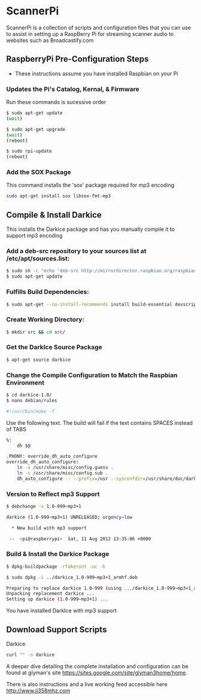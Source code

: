 ScannerPi
=========

ScannerPi is a collection of scripts and configuration files that you can use to assist in setting up a RaspBerry Pi for streaming scanner audio to websites such as Broadcastify.com

## RaspberryPi Pre-Configuration Steps

* These instructions assume you have installed Raspbian on your Pi

### Updates the Pi's Catalog, Kernal, & Firmware
Run these commands is sucessive order
```bash
$ sudo apt-get update
(wait)
```
```bash
$ sudo apt-get upgrade
(wait)
(reboot)
```
```bash
$ sudo rpi-update
(reboot)
```
### Add the SOX Package
This command installs the 'sox' package required for mp3 encoding
```bash
sudo apt-get install sox libsox-fmt-mp3
```

## Compile & Install Darkice
This installs the Darkice package and has you manually compile it to support mp3 encoding

### Add a deb-src repository to your sources list at /etc/apt/sources.list:
```bash
$ sudo sh -c "echo 'deb-src http://mirrordirector.raspbian.org/raspbian/ wheezy main contrib non-free rpi' >> /etc/apt/sources.list"
$ sudo apt-get update
```
### Fulfills Build Dependencies:
```bash
$ sudo apt-get --no-install-recommends install build-essential devscripts autotools-dev fakeroot dpkg-dev debhelper autotools-dev dh-make quilt ccache libsamplerate0-dev libpulse-dev libaudio-dev lame libjack-jackd2-dev libasound2-dev libtwolame-dev libfaad-dev libflac-dev libmp4v2-dev libshout3-dev libmp3lame-dev
```
### Create Working Directory:
```bash
$ mkdir src && cd src/
```
### Get the DarkIce Source Package
```bash
$ apt-get source darkice
```
### Change the Compile Configuration to Match the Raspbian Environment
```bash
$ cd darkice-1.0/
$ nano debian/rules
```
```bash
#!/usr/bin/make -f
```
Use the following text. The build will fail if the text contains SPACES instead of TABS
```bash
%:
	dh $@

.PHONY: override_dh_auto_configure
override_dh_auto_configure:
	ln -s /usr/share/misc/config.guess .
	ln -s /usr/share/misc/config.sub .
	dh_auto_configure -- --prefix=/usr --sysconfdir=/usr/share/doc/darkice/examples --with-vorbis-prefix=/usr/lib/arm-linux-gnueabihf/ --with-jack-prefix=/usr/lib/arm-linux-gnueabihf/ --with-alsa-prefix=/usr/lib/arm-linux-gnueabihf/ --with-faac-prefix=/usr/lib/arm-linux-gnueabihf/ --with-aacplus-prefix=/usr/lib/arm-linux-gnueabihf/ --with-samplerate-prefix=/usr/lib/arm-linux-gnueabihf/ --with-lame-prefix=/usr/lib/arm-linux-gnueabihf/ CFLAGS='-march=armv6 -mfpu=vfp -mfloat-abi=hard'
```

### Version to Reflect mp3 Support
```bash
$ debchange -v 1.0-999~mp3+1

darkice (1.0-999~mp3+1) UNRELEASED; urgency=low

  * New build with mp3 support

 --  <pi@raspberrypi>  Sat, 11 Aug 2012 13:35:06 +0000
 ```
 
 ### Build & Install the Darkice Package
 ```bash
$ dpkg-buildpackage -rfakeroot -uc -b
```
```bash
$ sudo dpkg -i ../darkice_1.0-999~mp3+1_armhf.deb

Preparing to replace darkice 1.0-999 (using .../darkice_1.0-999~mp3+1_armhf.deb) ...
Unpacking replacement darkice ...
Setting up darkice (1.0-999~mp3+1) ...
```
You have installed DarkIce with mp3 support

## Download Support Scripts
Darkice
```bash
curl "" -o darkice
```





A deeper dive detailing the complete installation and configuration can be found at glyman's site <https://sites.google.com/site/glyman3home/home>.

There is also instructions and a live working feed accessible here <http://www.jj358mhz.com>

